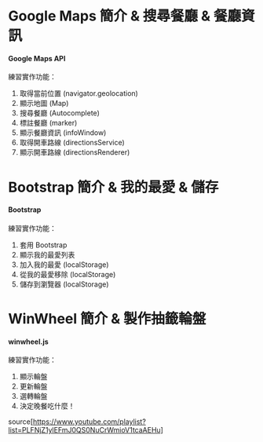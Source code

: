 # Google Maps 簡介 & 搜尋餐廳 & 餐廳資訊

#### Google Maps API

練習實作功能：

1. 取得當前位置 (navigator.geolocation)
2. 顯示地圖 (Map)
3. 搜尋餐廳 (Autocomplete)
4. 標註餐廳 (marker)
5. 顯示餐廳資訊 (infoWindow)
6. 取得開車路線 (directionsService)
7. 顯示開車路線 (directionsRenderer)

# Bootstrap 簡介 & 我的最愛 & 儲存

#### Bootstrap

練習實作功能：

1. 套用 Bootstrap
2. 顯示我的最愛列表
3. 加入我的最愛 (localStorage)
4. 從我的最愛移除 (localStorage)
5. 儲存到瀏覽器 (localStorage)

# WinWheel 簡介 & 製作抽籤輪盤

#### winwheel.js

練習實作功能：

1. 顯示輪盤
2. 更新輪盤
3. 選轉輪盤
4. 決定晚餐吃什麼！

source[https://www.youtube.com/playlist?list=PLFNjZ1ylEFmJ0QS0NuCrWmioV1tcaAEHu]
